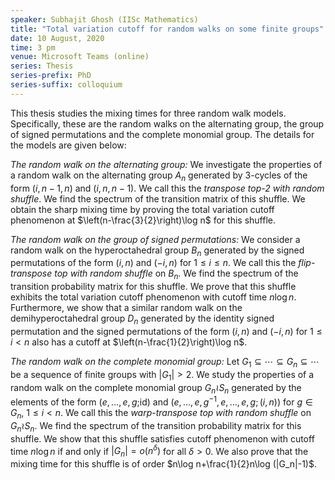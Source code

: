 ```yaml
---
speaker: Subhajit Ghosh (IISc Mathematics)
title: "Total variation cutoff for random walks on some finite groups"
date: 10 August, 2020
time: 3 pm
venue: Microsoft Teams (online)
series: Thesis
series-prefix: PhD
series-suffix: colloquium
---
```


This thesis studies the mixing times for three random walk models. Specifically,
these are the random walks on the alternating group, the group of signed permutations
and the complete monomial group. The details for the models are given below:

_The random walk on the alternating group:_ We investigate the properties of a random
walk on the alternating group $A_n$ generated by $3$-cycles of the form $(i,n-1,n)$
and $(i,n,n-1)$. We call this the _transpose top-$2$ with random shuffle_. We
find the spectrum of the transition matrix of this shuffle. We obtain the sharp mixing
time by proving the total variation cutoff phenomenon at $\left(n-\frac{3}{2}\right)\log n$
for this shuffle.

_The random walk on the group of signed permutations:_ We consider a random walk on the
hyperoctahedral group $B_n$ generated by the signed permutations of the form $(i,n)$
and $(-i,n)$ for $1\leq i\leq n$. We call this the _flip-transpose top with random shuffle_
on $B_n$. We find the spectrum of the transition probability matrix for this shuffle. We
prove that this shuffle exhibits the total variation cutoff phenomenon with cutoff time
$n\log n$. Furthermore, we show that a similar random walk on the demihyperoctahedral
group $D_n$ generated by the identity signed permutation and the signed permutations of
the form $(i,n)$ and $(-i,n)$ for $1\leq i< n$ also has a cutoff at $\left(n-\frac{1}{2}\right)\log n$.

_The random walk on the complete monomial group:_ Let $G_1\subseteq\cdots\subseteq G_n \subseteq\cdots$
be a sequence of finite groups with $|G_1|>2$. We study the properties of a random walk on the
complete monomial group $G_n \wr S_n$ generated by the elements of the form ($e,\dots,e,g;$id)
and $(e,\dots,e,g^{-1},e,\dots,e,g;(i,n))$ for $g\in G_n$, $1\leq i< n$. We call this the
_warp-transpose top with random shuffle_ on $G_n \wr S_n$. We find the spectrum of the transition
probability matrix for this shuffle. We show that this shuffle satisfies cutoff phenomenon with cutoff
time $n\log n$ if and only if $|G_n|=o(n^\delta)$ for all $\delta>0$. We also prove that the mixing
time for this shuffle is of order $n\log n+\frac{1}{2}n\log (|G_n|-1)$.
